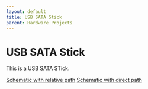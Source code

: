 ```yaml
---
layout: default
title: USB SATA Stick
parent: Hardware Projects
---
```


# USB SATA Stick

This is a USB SATA STick.

[Schematic with relative path](docs/usb-sata-v1.0r1.pdf)
[Schematic with direct path](/hardware/usb-sata/docs/usb-sata-v1.0r1.pdf)